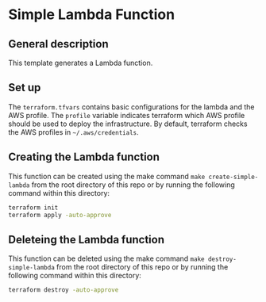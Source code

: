 # Simple Lambda Function

## General description

This template generates a Lambda function.

## Set up

The `terraform.tfvars` contains basic configurations for the lambda and the AWS profile. The `profile` variable indicates terraform which AWS profile should be used to deploy the infrastructure. By default, terraform checks the AWS profiles in `~/.aws/credentials`.

## Creating the Lambda function

This function can be created using the make command `make create-simple-lambda` from the root directory of this repo or by running the following command within this directory:

``` bash
terraform init
terraform apply -auto-approve
```

## Deleteing the Lambda function

This function can be deleted using the make command `make destroy-simple-lambda` from the root directory of this repo or by running the following command within this directory:

``` bash
terraform destroy -auto-approve
```
